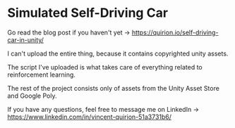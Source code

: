 # Simulated Self-Driving Car

Go read the blog post if you haven't yet -> https://quirion.io/self-driving-car-in-unity/

I can't upload the entire thing, because it contains copyrighted unity assets.

The script I've uploaded is what takes care of everything related to reinforcement learning.

The rest of the project consists only of assets from the Unity Asset Store and Google Poly.

If you have any questions, feel free to message me on LinkedIn -> https://www.linkedin.com/in/vincent-quirion-51a3731b6/

